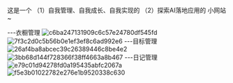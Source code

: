 这是一个
（1）自我管理、自我成长、自我实现的
（2）探索AI落地应用的
小网站~

---衣橱管理
![c6ba247131909c6c57e24780df545fd](https://github.com/user-attachments/assets/0f7bbc68-d4f1-4586-b3e5-0d636b953996)
![7f3c2d0c5b56b0e1ef3ef8c6ad992e6](https://github.com/user-attachments/assets/07194d23-1ad7-4805-92e4-b19c3da54092)
---目标管理
![26af4ba8abcec39c26389446c8be4e2](https://github.com/user-attachments/assets/789dee04-0d00-4200-826d-9feaaa3c911c)
![3bb68d144f728366f38ff4663a8b467](https://github.com/user-attachments/assets/884ea308-61f9-46a3-ab27-84148c436001)
---日记管理
![e79c01d94278fd0a195435abfc2067a](https://github.com/user-attachments/assets/b2c81750-d109-4ade-a027-d16e361adc9f)
![f5e3b01022782e276e1b9520338c630](https://github.com/user-attachments/assets/20b1fa97-cef7-4238-a876-82eb7ec8f2a4)
